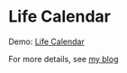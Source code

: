 # Life Calendar

Demo: [Life Calendar](https://ssine.cc/calendar/)

For more details, see [my blog](https://ssine.cc/2018-12-13/life-calendar)
